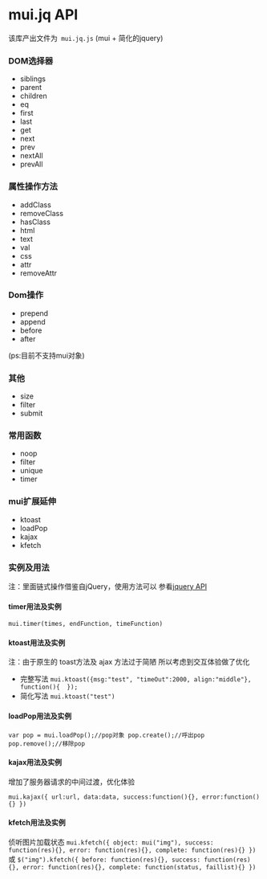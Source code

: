 mui.jq API 
==========

 该库产出文件为``` mui.jq.js``` (mui + 简化的jquery)

### DOM选择器 ###

- siblings
- parent
- children
- eq
- first
- last
- get
- next
- prev
- nextAll
- prevAll

### 属性操作方法 ###

- addClass
- removeClass
- hasClass
- html
- text
- val
- css
- attr
- removeAttr
### Dom操作 ###
- prepend
- append
- before
- after

(ps:目前不支持mui对象)

### 其他 ###

- size
- filter
- submit

### 常用函数 ###

- noop
- filter
- unique
- timer

### mui扩展延伸 ###

- ktoast 
- loadPop
- kajax
- kfetch

### 实例及用法 ###

注：里面链式操作借鉴自jQuery，使用方法可以 参看[jquery API](http://jquery.cuishifeng.cn/)

#### timer用法及实例 ####

`mui.timer(times, endFunction, timeFunction)`

#### ktoast用法及实例 ####

注：由于原生的 toast方法及 ajax 方法过于简陋 所以考虑到交互体验做了优化

- 完整写法
`mui.ktoast({msg:"test", "timeOut":2000, align:"middle"}, function(){  });`
- 简化写法
`mui.ktoast("test")`
 
#### loadPop用法及实例 ####

`var pop = mui.loadPop();//pop对象
pop.create();//呼出pop
pop.remove();//移除pop`
 
#### kajax用法及实例 ####

增加了服务器请求的中间过渡，优化体验

`mui.kajax({
url:url,
data:data,
success:function(){},
error:function(){}
})`

#### kfetch用法及实例 ####

侦听图片加载状态
`mui.kfetch({
	object: mui("img"),
	success: function(res){},
	error: function(res){},
	complete: function(res){}
})`
或
`$("img").kfetch({
	before: function(res){},
	success: function(res){},
	error: function(res){},
	complete: function(status, faillist){}
})`